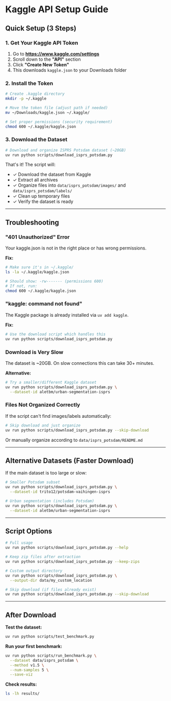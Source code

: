 # Kaggle API Setup Guide

## Quick Setup (3 Steps)

### 1. Get Your Kaggle API Token

1. Go to **https://www.kaggle.com/settings**
2. Scroll down to the **"API"** section
3. Click **"Create New Token"**
4. This downloads `kaggle.json` to your Downloads folder

### 2. Install the Token

```bash
# Create .kaggle directory
mkdir -p ~/.kaggle

# Move the token file (adjust path if needed)
mv ~/Downloads/kaggle.json ~/.kaggle/

# Set proper permissions (security requirement)
chmod 600 ~/.kaggle/kaggle.json
```

### 3. Download the Dataset

```bash
# Download and organize ISPRS Potsdam dataset (~20GB)
uv run python scripts/download_isprs_potsdam.py
```

That's it! The script will:
- ✓ Download the dataset from Kaggle
- ✓ Extract all archives
- ✓ Organize files into `data/isprs_potsdam/images/` and `data/isprs_potsdam/labels/`
- ✓ Clean up temporary files
- ✓ Verify the dataset is ready

---

## Troubleshooting

### "401 Unauthorized" Error
Your kaggle.json is not in the right place or has wrong permissions.

**Fix:**
```bash
# Make sure it's in ~/.kaggle/
ls -la ~/.kaggle/kaggle.json

# Should show: -rw------- (permissions 600)
# If not, run:
chmod 600 ~/.kaggle/kaggle.json
```

### "kaggle: command not found"
The Kaggle package is already installed via `uv add kaggle`.

**Fix:**
```bash
# Use the download script which handles this
uv run python scripts/download_isprs_potsdam.py
```

### Download is Very Slow
The dataset is ~20GB. On slow connections this can take 30+ minutes.

**Alternative:**
```bash
# Try a smaller/different Kaggle dataset
uv run python scripts/download_isprs_potsdam.py \
  --dataset-id aletbm/urban-segmentation-isprs
```

### Files Not Organized Correctly
If the script can't find images/labels automatically:

```bash
# Skip download and just organize
uv run python scripts/download_isprs_potsdam.py --skip-download
```

Or manually organize according to `data/isprs_potsdam/README.md`

---

## Alternative Datasets (Faster Download)

If the main dataset is too large or slow:

```bash
# Smaller Potsdam subset
uv run python scripts/download_isprs_potsdam.py \
  --dataset-id trito12/potsdam-vaihingen-isprs

# Urban segmentation (includes Potsdam)
uv run python scripts/download_isprs_potsdam.py \
  --dataset-id aletbm/urban-segmentation-isprs
```

---

## Script Options

```bash
# Full usage
uv run python scripts/download_isprs_potsdam.py --help

# Keep zip files after extraction
uv run python scripts/download_isprs_potsdam.py --keep-zips

# Custom output directory
uv run python scripts/download_isprs_potsdam.py \
  --output-dir data/my_custom_location

# Skip download (if files already exist)
uv run python scripts/download_isprs_potsdam.py --skip-download
```

---

## After Download

**Test the dataset:**
```bash
uv run python scripts/test_benchmark.py
```

**Run your first benchmark:**
```bash
uv run python scripts/run_benchmark.py \
  --dataset data/isprs_potsdam \
  --method v1.5 \
  --num-samples 5 \
  --save-viz
```

**Check results:**
```bash
ls -lh results/
```
